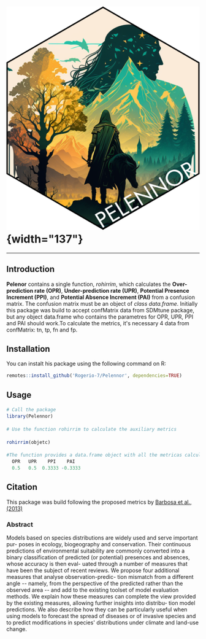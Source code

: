 # ![](images/Pelennor_logo-02.png){width="137"}

------------------------------------------------------------------------

## Introduction

**Pelenor** contains a single function, *rohirrim*, which calculates the **Over-prediction rate (OPR)**, **Under-prediction rate (UPR)**, **Potential Presence Increment (PPI)**, and **Potential Absence Increment (PAI)** from a confusion matrix. The confusion matrix must be an object of *class data.frame*. Initially this package was build to accept confMatrix data from SDMtune package, but any object data.frame who contains the parametres for OPR, UPR, PPI and PAI should work.To calculate the metrics, it's necessary 4 data from confMatrix: tn, tp, fn and fp.

## Installation

You can instalt his package using the following command on R:

``` r
remotes::install_github('Rogerio-7/Pelennor', dependencies=TRUE)
```

## Usage

``` r
# Call the package
library(Pelennor)

# Use the function rohirrim to calculate the auxiliary metrics

rohirrim(objetc)

#The function provides a data.frame object with all the metricas calculated
  OPR   UPR    PPI    PAI
  0.5   0.5  0.3333 -0.3333
```

## Citation

This package was build following the proposed metrics by [Barbosa et al., (2013)](https://onlinelibrary.wiley.com/doi/10.1111/ddi.12100)

### Abstract

Models based on species distributions are widely used and serve important pur- poses in ecology, biogeography and conservation. Their continuous predictions of environmental suitability are commonly converted into a binary classification of predicted (or potential) presences and absences, whose accuracy is then eval- uated through a number of measures that have been the subject of recent reviews. We propose four additional measures that analyse observation-predic- tion mismatch from a different angle -- namely, from the perspective of the predicted rather than the observed area -- and add to the existing toolset of model evaluation methods. We explain how these measures can complete the view provided by the existing measures, allowing further insights into distribu- tion model predictions. We also describe how they can be particularly useful when using models to forecast the spread of diseases or of invasive species and to predict modifications in species' distributions under climate and land-use change.
